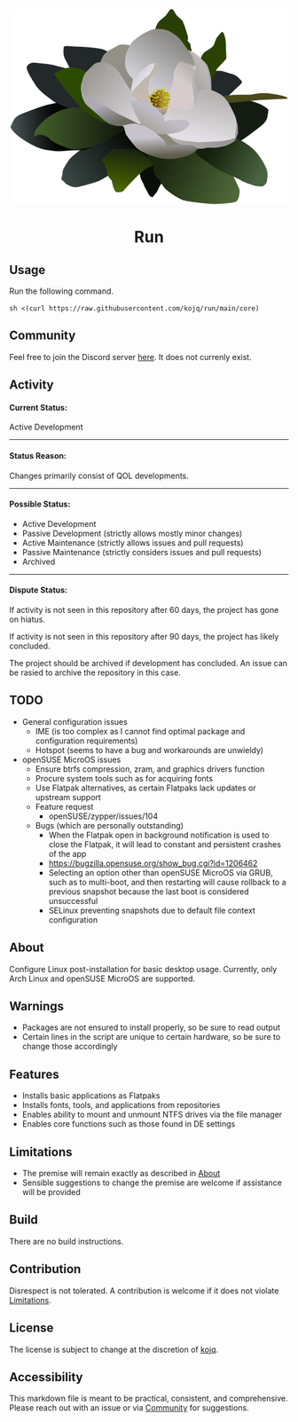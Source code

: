 <div align="center">
  <img src="LOGO.svg"/>

# Run
</div>

## Usage

Run the following command.

```
sh <(curl https://raw.githubusercontent.com/kojq/run/main/core)
```

## Community

Feel free to join the Discord server [here](https://example.com/). It does not currenly exist.

## Activity

#### Current Status:

Active Development

---

#### Status Reason:

Changes primarily consist of QOL developments.

---

#### Possible Status:

- Active Development
- Passive Development (strictly allows mostly minor changes)
- Active Maintenance (strictly allows issues and pull requests)
- Passive Maintenance (strictly considers issues and pull requests)
- Archived

---

#### Dispute Status:

If activity is not seen in this repository after 60 days, the project has gone on hiatus.

If activity is not seen in this repository after 90 days, the project has likely concluded.

The project should be archived if development has concluded. An issue can be rasied to archive the repository in this case.

## TODO

- General configuration issues
  - IME (is too complex as I cannot find optimal package and configuration requirements)
  - Hotspot (seems to have a bug and workarounds are unwieldy)
- openSUSE MicroOS issues
  - Ensure btrfs compression, zram, and graphics drivers function
  - Procure system tools such as for acquiring fonts
  - Use Flatpak alternatives, as certain Flatpaks lack updates or upstream support
  - Feature request
    - openSUSE/zypper/issues/104
  - Bugs (which are personally outstanding)
    - When the Flatpak open in background notification is used to close the Flatpak, it will lead to constant and persistent crashes of the app
    - https://bugzilla.opensuse.org/show_bug.cgi?id=1206462
    - Selecting an option other than openSUSE MicroOS via GRUB, such as to multi-boot, and then restarting will cause rollback to a previous snapshot because the last boot is considered unsuccessful
    - SELinux preventing snapshots due to default file context configuration

## About

Configure Linux post-installation for basic desktop usage. Currently, only Arch Linux and openSUSE MicroOS are supported.

## Warnings

- Packages are not ensured to install properly, so be sure to read output
- Certain lines in the script are unique to certain hardware, so be sure to change those accordingly

## Features

- Installs basic applications as Flatpaks
- Installs fonts, tools, and applications from repositories
- Enables ability to mount and unmount NTFS drives via the file manager
- Enables core functions such as those found in DE settings

## Limitations

- The premise will remain exactly as described in [About](#about)
- Sensible suggestions to change the premise are welcome if assistance will be provided

## Build

There are no build instructions.

## Contribution

Disrespect is not tolerated. A contribution is welcome if it does not violate [Limitations](#limitations).

## License

The license is subject to change at the discretion of [kojq](https://github.com/kojq).

## Accessibility

This markdown file is meant to be practical, consistent, and comprehensive. Please reach out with an issue or via [Community](#community) for suggestions.
